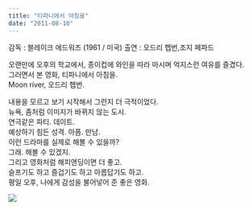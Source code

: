 ```yaml
---
title: "티파니에서 아침을"
date: "2011-08-10"
---
```


감독 : 블레이크 에드워즈 (1961 / 미국)
출연 : 오드리 헵번,조지 페파드

  
오랜만에 오후의 학교에서, 종이컵에 와인을 따라 마시며 억지스런 여유를 즐겼다.  
그러면서 본 영화, 티파니에서 아침을.  
Moon river, 오드리 헵번.  
  
내용을 모르고 보기 시작해서 그런지 더 극적이었다.  
뉴욕, 좀처럼 이미지가 바뀌지 않는 도시.  
연극같은 파티. 데이트.  
예상하기 힘든 성격. 아픔. 만남.  
이런 드라마를 실제로 해볼 수 있을까?  
그래. 해볼 수 있겠지.  
그리고 영화처럼 해피앤딩이면 더 좋고.   
슬프기도 하고 즐겁기도 하고 아름답기도 하고.  
평일 오후, 나에게 감성을 불어넣어 준 좋은 영화.  
  

![](../photo/2011-08-10-티파니에서_아침을.jpg)
